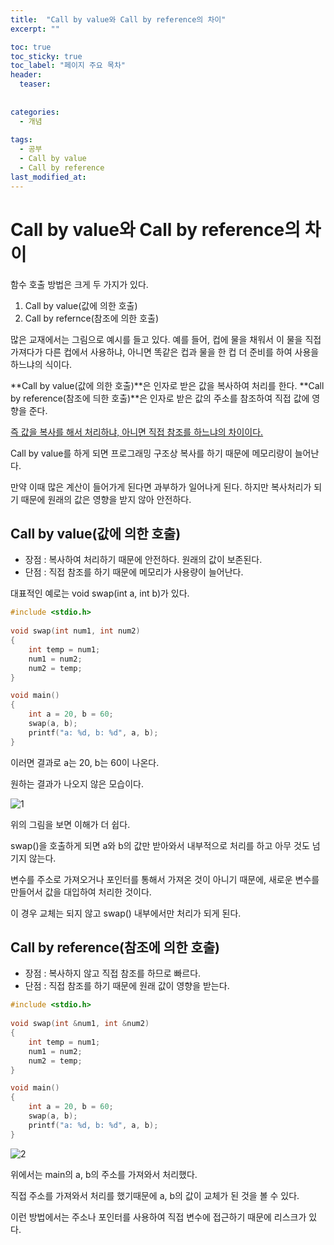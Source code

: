 ```yaml
---
title:  "Call by value와 Call by reference의 차이"
excerpt: ""

toc: true
toc_sticky: true
toc_label: "페이지 주요 목차"
header:
  teaser: 
  
  
categories:
  - 개념
  
tags:
  - 공부
  - Call by value
  - Call by reference
last_modified_at: 
---
```


Call by value와 Call by reference의 차이
=============================

함수 호출 방법은 크게 두 가지가 있다.

1. Call by value(값에 의한 호출)
2. Call by refernce(참조에 의한 호출)

많은 교재에서는 그림으로 예시를 들고 있다. 예를 들어, 컵에 물을 채워서 이 물을 직접 가져다가 다른 컵에서 사용하냐,
아니면 똑같은 컵과 물을 한 컵 더 준비를 하여 사용을 하느냐의 식이다.

**Call by value(값에 의한 호출)**은 인자로 받은 값을 복사하여 처리를 한다.
**Call by reference(참조에 듸한 호출)**은 인자로 받은 값의 주소를 참조하여 직접 값에 영향을 준다.

<U>즉 값을 복사를 해서 처리하냐, 아니면 직접 참조를 하느냐의 차이이다.</U>

Call by value를 하게 되면 프로그래밍 구조상 복사를 하기 때문에 메모리량이 늘어난다.

만약 이때 많은 계산이 들어가게 된다면 과부하가 일어나게 된다. 하지만 복사처리가 되기 때문에 원래의 값은 영향을 받지 않아 안전하다.

## Call by value(값에 의한 호출)

* 장점 : 복사하여 처리하기 때문에 안전하다. 원래의 값이 보존된다.
* 단점 : 직접 참조를 하기 때문에 메모리가 사용량이 늘어난다.

대표적인 예로는 void swap(int a, int b)가 있다.

```C++
#include <stdio.h>
 
void swap(int num1, int num2)
{
    int temp = num1;
    num1 = num2;
    num2 = temp;
}

void main()
{
    int a = 20, b = 60;
    swap(a, b);
    printf("a: %d, b: %d", a, b);
}
```

이러면 결과로 a는 20, b는 60이 나온다.

원하는 결과가 나오지 않은 모습이다.

![1](https://user-images.githubusercontent.com/41438361/87274841-b03e1600-c517-11ea-804d-861255b66975.png)

위의 그림을 보면 이해가 더 쉽다.

swap()을 호출하게 되면 a와 b의 값만 받아와서 내부적으로 처리를 하고 아무 것도 넘기지 않는다.

변수를 주소로 가져오거나 포인터를 통해서 가져온 것이 아니기 때문에, 새로운 변수를 만들어서 값을 대입하여 처리한 것이다.

이 경우 교체는 되지 않고 swap() 내부에서만 처리가 되게 된다.



## Call by reference(참조에 의한 호출)

* 장점 : 복사하지 않고 직접 참조를 하므로 빠르다.
* 단점 : 직접 참조를 하기 때문에 원래 값이 영향을 받는다.

```C++
#include <stdio.h>
 
void swap(int &num1, int &num2)
{
    int temp = num1;
    num1 = num2;
    num2 = temp;
}

void main()
{
    int a = 20, b = 60;
    swap(a, b);
    printf("a: %d, b: %d", a, b);
}
```

![2](https://user-images.githubusercontent.com/41438361/87274967-0b700880-c518-11ea-939d-e41a35ddf1f4.png)

위에서는 main의 a, b의 주소를 가져와서 처리했다.

직접 주소를 가져와서 처리를 했기때문에 a, b의 값이 교체가 된 것을 볼 수 있다.

이런 방법에서는 주소나 포인터를 사용하여 직접 변수에 접근하기 때문에 리스크가 있다.


